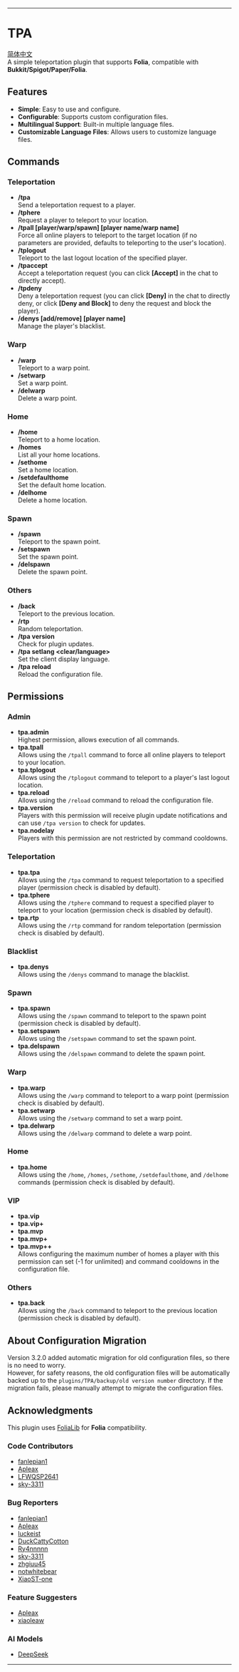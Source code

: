 
---
# TPA
[简体中文](https://github.com/WarSkyGod/TPA)  
A simple teleportation plugin that supports **Folia**, compatible with **Bukkit/Spigot/Paper/Folia**.

## Features

- **Simple**: Easy to use and configure.
- **Configurable**: Supports custom configuration files.
- **Multilingual Support**: Built-in multiple language files.
- **Customizable Language Files**: Allows users to customize language files.

## Commands

### Teleportation
- **/tpa <player name>**  
  Send a teleportation request to a player.
- **/tphere <player name>**  
  Request a player to teleport to your location.
- **/tpall [player/warp/spawn] [player name/warp name]**  
  Force all online players to teleport to the target location (if no parameters are provided, defaults to teleporting to the user's location).
- **/tplogout <player name>**  
  Teleport to the last logout location of the specified player.
- **/tpaccept**  
  Accept a teleportation request (you can click **[Accept]** in the chat to directly accept).
- **/tpdeny**  
  Deny a teleportation request (you can click **[Deny]** in the chat to directly deny, or click **[Deny and Block]** to deny the request and block the player).
- **/denys [add/remove] [player name]**  
  Manage the player's blacklist.

### Warp
- **/warp <warp name>**  
  Teleport to a warp point.
- **/setwarp <warp name>**  
  Set a warp point.
- **/delwarp <warp name>**  
  Delete a warp point.

### Home
- **/home <home name>**  
  Teleport to a home location.
- **/homes**  
  List all your home locations.
- **/sethome <home name>**  
  Set a home location.
- **/setdefaulthome <home name>**  
  Set the default home location.
- **/delhome <home name>**  
  Delete a home location.

### Spawn
- **/spawn**  
  Teleport to the spawn point.
- **/setspawn**  
  Set the spawn point.
- **/delspawn**  
  Delete the spawn point.

### Others
- **/back**  
  Teleport to the previous location.
- **/rtp**  
  Random teleportation.
- **/tpa version**  
  Check for plugin updates.
- **/tpa setlang <clear/language>**  
  Set the client display language.
- **/tpa reload**  
  Reload the configuration file.

## Permissions

### Admin
- **tpa.admin**  
  Highest permission, allows execution of all commands.
- **tpa.tpall**  
  Allows using the `/tpall` command to force all online players to teleport to your location.
- **tpa.tplogout**  
  Allows using the `/tplogout` command to teleport to a player's last logout location.
- **tpa.reload**  
  Allows using the `/reload` command to reload the configuration file.
- **tpa.version**  
  Players with this permission will receive plugin update notifications and can use `/tpa version` to check for updates.
- **tpa.nodelay**  
  Players with this permission are not restricted by command cooldowns.

### Teleportation
- **tpa.tpa**  
  Allows using the `/tpa` command to request teleportation to a specified player (permission check is disabled by default).
- **tpa.tphere**  
  Allows using the `/tphere` command to request a specified player to teleport to your location (permission check is disabled by default).
- **tpa.rtp**  
  Allows using the `/rtp` command for random teleportation (permission check is disabled by default).

### Blacklist
- **tpa.denys**  
  Allows using the `/denys` command to manage the blacklist.

### Spawn
- **tpa.spawn**  
  Allows using the `/spawn` command to teleport to the spawn point (permission check is disabled by default).
- **tpa.setspawn**  
  Allows using the `/setspawn` command to set the spawn point.
- **tpa.delspawn**  
  Allows using the `/delspawn` command to delete the spawn point.

### Warp
- **tpa.warp**  
  Allows using the `/warp` command to teleport to a warp point (permission check is disabled by default).
- **tpa.setwarp**  
  Allows using the `/setwarp` command to set a warp point.
- **tpa.delwarp**  
  Allows using the `/delwarp` command to delete a warp point.

### Home
- **tpa.home**  
  Allows using the `/home`, `/homes`, `/sethome`, `/setdefaulthome`, and `/delhome` commands (permission check is disabled by default).

### VIP
- **tpa.vip**
- **tpa.vip+**
- **tpa.mvp**
- **tpa.mvp+**
- **tpa.mvp++**  
  Allows configuring the maximum number of homes a player with this permission can set (-1 for unlimited) and command cooldowns in the configuration file.

### Others
- **tpa.back**  
  Allows using the `/back` command to teleport to the previous location (permission check is disabled by default).

## About Configuration Migration

Version 3.2.0 added automatic migration for old configuration files, so there is no need to worry.  
However, for safety reasons, the old configuration files will be automatically backed up to the `plugins/TPA/backup/old version number` directory. If the migration fails, please manually attempt to migrate the configuration files.

## Acknowledgments

This plugin uses [FoliaLib](https://github.com/handyplus/FoliaLib) for **Folia** compatibility.

### Code Contributors
- [fanlepian1](https://github.com/fanlepian1)
- [Apleax](https://github.com/Apleax)
- [LFWQSP2641](https://github.com/LFWQSP2641)
- [sky-3311](https://github.com/sky-3311)

### Bug Reporters
- [fanlepian1](https://github.com/fanlepian1)
- [Apleax](https://github.com/Apleax)
- [luckeist](https://github.com/luckeist)
- [DuckCattyCotton](https://github.com/DuckCattyCotton)
- [Ry4nnnnn](https://github.com/Ry4nnnnn)
- [sky-3311](https://github.com/sky-3311)
- [zhgiuu45](https://github.com/zhgiuu45)
- [notwhitebear](https://github.com/notwhitebear)
- [XiaoST-one](https://github.com/XiaoST-one)

### Feature Suggesters
- [Apleax](https://github.com/Apleax)
- [xiaoleaw](https://github.com/xiaoleaw)

### AI Models
- [DeepSeek](https://www.deepseek.com/)

--- 
